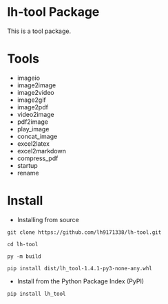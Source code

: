 # lh-tool Package

This is a tool package. 

# Tools

* imageio
* image2image
* image2video
* image2gif
* image2pdf
* video2image
* pdf2image
* play_image
* concat_image
* excel2latex
* excel2markdown
* compress_pdf
* startup
* rename

# Install

* Installing from source
```shell
git clone https://github.com/lh9171338/lh-tool.git

cd lh-tool

py -m build

pip install dist/lh_tool-1.4.1-py3-none-any.whl
```

* Install from the Python Package Index (PyPI)
```shell
pip install lh_tool
```